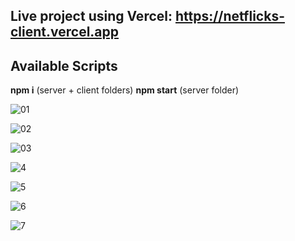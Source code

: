 ## Live project using Vercel: https://netflicks-client.vercel.app

## Available Scripts

**npm i** (server + client folders)
**npm start** (server folder)

![01](https://github.com/BiranV/NetFlicks/assets/59264488/68a780b5-4a5e-42c6-80a3-1958f209c677)

![02](https://github.com/BiranV/NetFlicks/assets/59264488/bc395d16-ad9d-4205-85fc-27ab910de5fe)

![03](https://github.com/BiranV/NetFlicks/assets/59264488/47d3e1a0-5d8a-4cb1-bbe8-41c10d75e65a)

![4](https://github.com/BiranV/NetFlicks/assets/59264488/3ca46ba3-1654-4d54-99b6-a9f469c19084)

![5](https://github.com/BiranV/NetFlicks/assets/59264488/f08056df-2112-401e-a932-f6dfe4ea07a9)

![6](https://github.com/BiranV/NetFlicks/assets/59264488/1a9437af-5237-48cc-b2af-f7abcd9eef46)

![7](https://github.com/BiranV/NetFlicks/assets/59264488/b0fd67f2-dab2-4cdf-abff-1088c6588e12)
